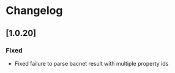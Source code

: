 # Changelog

## [1.0.20]
### Fixed
- Fixed failure to parse bacnet result with multiple property ids
